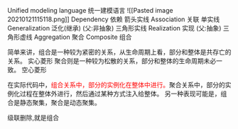 Unified modeling language
统一建模语言
![[Pasted image 20210121115118.png]]
Dependency 依赖	箭头实线
Association 关联		单实线
Generalization 泛化(继承)  (父:非抽象)  三角形实线
Realization 实现		(父:抽象)	三角形虚线
Aggregation 聚合
Composite 组合

简单来讲，组合是一种较为紧密的关系，从生命周期上看，部分和整体是共存亡的关系。 实心菱形
聚合则是一种较为松散的关系，部分和整体的生命周期未必一致。 	空心菱形

在实际代码中，<span style="color:red;">组合关系中，部分的实例化在整体中进行。</span>聚合关系中，部分的实例化过程在整体外进行，然后通过某种方式注入给整体。
另一种表现可能是，组合是静态聚集，聚合是动态聚集。

级联删除,就是组合